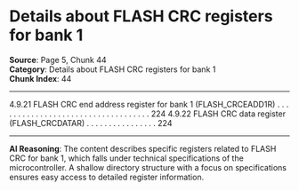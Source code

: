 # Details about FLASH CRC registers for bank 1

**Source**: Page 5, Chunk 44  
**Category**: Details about FLASH CRC registers for bank 1  
**Chunk Index**: 44

---

4.9.21 FLASH CRC end address register for bank 1
(FLASH_CRCEADD1R) . . . . . . . . . . . . . . . . . . . . . . . . . . . . . . . . . . . 224
4.9.22 FLASH CRC data register (FLASH_CRCDATAR) . . . . . . . . . . . . . . . . 224

---

**AI Reasoning**: The content describes specific registers related to FLASH CRC for bank 1, which falls under technical specifications of the microcontroller. A shallow directory structure with a focus on specifications ensures easy access to detailed register information.
